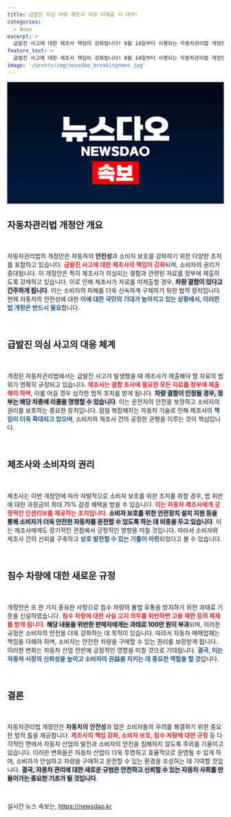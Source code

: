 ```yaml
---
title: 급발진 의심 차량 제조사 자료 미제출 시 대처!
categories:
  - News
excerpt: >
  급발진 사고에 대한 제조사 책임이 강화됩니다! 8월 14일부터 시행되는 자동차관리법 개정안에 따라, 제조사는 결함 조사용 자료를 반드시 제출해야 하며, 미제출 시 차량 결함으로 추정됩니다. 소비자 보호를 위한 새로운 조치들이 마련된 이번 개정안의 자세한 내용을 확인해보세요!
feature_text: >
  급발진 사고에 대한 제조사 책임이 강화됩니다! 8월 14일부터 시행되는 자동차관리법 개정안에 따라, 제조사는 결함 조사용 자료를 반드시 제출해야 하며, 미제출 시 차량 결함으로 추정됩니다. 소비자 보호를 위한 새로운 조치들이 마련된 이번 개정안의 자세한 내용을 확인해보세요!
image: '/assets/img/newsdao_breakingnews.jpg'
---
```


<p><img src="/assets/img/newsdao_breakingnews.jpg" alt="ranknews 속보" /></p>

<h2 data-ke-size="size26">자동차관리법 개정안 개요</h2>

<p data-ke-size="size16">&nbsp;</p>

<p>자동차관리법의 개정안은 자동차의 <b>안전성</b>과 소비자 보호를 강화하기 위한 다양한 조치를 포함하고 있습니다. <b><span style="color: #ee2323;">급발진 사고에 대한 제조사의 책임이 강화</span></b>되며, 소비자의 권리가 증대됩니다. 이 개정안은 특히 제조사가 의심되는 결함과 관련된 자료를 정부에 제출하도록 강제하고 있습니다. 이로 인해 제조사가 자료를 미제출할 경우, <b><span style="background-color: #21538527;">차량 결함이 있다고 간주하게 됩니다</span></b>. 이는 소비자의 피해를 더욱 신속하게 구제하기 위한 법적 장치입니다. 현재 자동차의 안전성에 대한 <b><span style="color: #1a5490;">이에 대한 국민의 기대가 높아지고 있는 상황에서, 이러한 법 개정은 반드시 필요</span></b>합니다.</p>

<p data-ke-size="size16">&nbsp;</p>

<h2 data-ke-size="size26">급발진 의심 사고의 대응 체계</h2>

<p data-ke-size="size16">&nbsp;</p>

<p>개정된 자동차관리법에서는 급발진 사고가 발생했을 때 제조사가 제출해야 할 자료의 범위가 명확히 규정되고 있습니다. <b><span style="color: #ee2323;">제조사는 결함 조사에 필요한 모든 자료를 정부에 제출해야 하며</span></b>, 이를 어길 경우 심각한 법적 조치를 받게 됩니다. <b><span style="background-color: #21538527;">차량 결함이 인정될 경우, 정부는 해당 차종에 리콜을 명령할 수 있습니다</span></b>. 이는 운전자의 안전을 보장하고 소비자의 권리를 보호하는 중요한 장치입니다. 점점 복잡해지는 자동차 기술로 인해 제조사의 <b><span style="color: #1a5490;">책임이 더욱 확대되고 있으며</span></b>, 소비자와 제조사 간의 공정한 균형을 이루는 것이 핵심입니다.</p>

<p data-ke-size="size16">&nbsp;</p>

<h2 data-ke-size="size26">제조사와 소비자의 권리</h2>

<p data-ke-size="size16">&nbsp;</p>

<p>제조사는 이번 개정안에 따라 자발적으로 소비자 보호를 위한 조치를 취할 경우, 법 위반에 대한 과징금의 최대 75% 감경 혜택을 받을 수 있습니다. <b><span style="color: #ee2323;">이는 자동차 제조사에게 긍정적인 인센티브를 제공하는 조치입니다</span></b>. <b><span style="background-color: #21538527;">소비자 보호를 위한 안전장치 설치 지원 등을 통해 소비자가 더욱 안전한 자동차를 운전할 수 있도록 하는 데 비중을 두고 있습니다</span></b>. 이는 제조사에게도 장기적인 관점에서 긍정적인 영향을 미칠 것입니다. 따라서 소비자와 제조사 간의 신뢰를 구축하고 <b><span style="color: #1a5490;">상호 발전할 수 있는 기틀이 마련</span></b>되었다고 볼 수 있습니다.</p>

<p data-ke-size="size16">&nbsp;</p>

<h2 data-ke-size="size26">침수 차량에 대한 새로운 규정</h2>

<p data-ke-size="size16">&nbsp;</p>

<p>개정안은 또 한 가지 중요한 사항으로 침수 차량의 불법 유통을 방지하기 위한 과태료 기준을 신설하였습니다. <b><span style="color: #ee2323;">침수 차량에 대한 사실 고지 의무를 위반하면 고용 제한 등의 제재를 받게 됩니다</span></b>. <b><span style="background-color: #21538527;">해당 내용을 위반한 판매자에게는 과태료 100만 원이 부과</span></b>되며, 이러한 규정은 소비자의 안전을 더욱 강화하는 데 목적이 있습니다. 따라서 자동차 매매업체는 책임을 다해야 하며, 소비자는 안전한 차량을 구매할 수 있는 권리를 보장받게 됩니다. 이러한 변화는 자동차 산업 전반에 긍정적인 영향을 미칠 것으로 기대됩니다. <b><span style="color: #1a5490;">결국, 이는 자동차 시장의 신뢰성을 높이고 소비자의 권益을 지키는 데 중요한 역할을 할 것</span></b>입니다.</p>

<p data-ke-size="size16">&nbsp;</p>

<h2 data-ke-size="size26">결론</h2>

<p data-ke-size="size16">&nbsp;</p>

<p>자동차관리법 개정안은 <b>자동차의 안전성</b>과 많은 소비자들의 우려를 해결하기 위한 중요한 법적 틀을 제공합니다. <b><span style="color: #ee2323;">제조사의 책임 강화, 소비자 보호, 침수 차량에 대한 규정</span></b> 등 다각적인 면에서 자동차 산업의 발전과 소비자의 안전을 침해하지 않도록 주의를 기울이고 있습니다. 이러한 변화들은 자동차 산업이 더욱 투명하고 효율적으로 운영될 수 있게 하며, 소비자가 안심하고 차량을 구매하고 운전할 수 있는 환경을 조성하는 데 기여할 것입니다. <b><span style="background-color: #21538527;">결국, 자동차 관리에 대한 새로운 규범은 안전하고 신뢰할 수 있는 자동차 사회를 만들어가는 중요한 기초가 될 것입니다</span></b>. </p>

<p data-ke-size="size16">&nbsp;</p>
실시간 뉴스 속보는, <a href="https://newsdao.kr" rel="dofollow">https://newsdao.kr</a>


